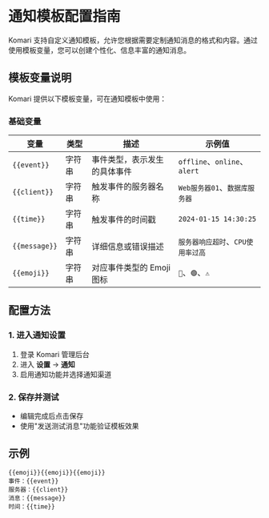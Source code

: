 # 通知模板配置指南

Komari 支持自定义通知模板，允许您根据需要定制通知消息的格式和内容。通过使用模板变量，您可以创建个性化、信息丰富的通知消息。

## 模板变量说明

Komari 提供以下模板变量，可在通知模板中使用：

### 基础变量

| 变量 | 类型 | 描述 | 示例值 |
|------|------|------|---------|
| `{{event}}` | 字符串 | 事件类型，表示发生的具体事件 | `offline`、`online`、`alert` |
| `{{client}}` | 字符串 | 触发事件的服务器名称 | `Web服务器01`、`数据库服务器` |
| `{{time}}` | 字符串 | 触发事件的时间戳 | `2024-01-15 14:30:25` |
| `{{message}}` | 字符串 | 详细信息或错误描述 | `服务器响应超时`、`CPU使用率过高` |
| `{{emoji}}` | 字符串 | 对应事件类型的 Emoji 图标 | `🔴`、`🟢`、`⚠️` |


## 配置方法

### 1. 进入通知设置

1. 登录 Komari 管理后台
2. 进入 **设置** → **通知**
3. 启用通知功能并选择通知渠道

### 2. 保存并测试

- 编辑完成后点击保存
- 使用"发送测试消息"功能验证模板效果

## 示例

```text
{{emoji}}{{emoji}}{{emoji}}
事件：{{event}}
服务器：{{client}}
消息：{{message}}
时间：{{time}}
```
